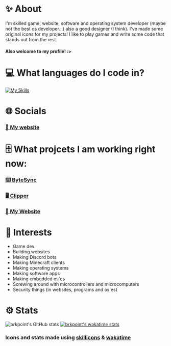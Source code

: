 
# ✨ About
I'm skilled game, website, software and operating system developer (maybe not the best os developer...) also a good designer (I think). I've made some original icons for my projects! I like to play games and write some code that stands out from the rest.
#### Also welcome to my profile! :>
# 💻 What languages do I code in?
[![My Skills](https://skillicons.dev/icons?i=js,ts,html,css,python,java,cs,cpp,c,swift,lua)]()
# 🌐 Socials
### [🤩 My website](https://aleks.re1.pl)
# 🗄️ What projcets I am working right now:
### [⌨️ ByteSync](https://github.com/brkpoint/TerminalEditor)
### [🖥️ Clipper](https://github.com/brkpoint/Clipper-MacOS)
### [🤩 My Website](https://github.com/brkpoint/brkpoint.github.io)
# 🔭 Interests
- Game dev
- Building websites
- Making Discord bots
- Making Minecraft clients
- Making operating systems
- Making software apps
- Making embedded os'es
- Screwing around with microcontrollers and microcomputers
- Security things (in websites, programs and os'es)
# ⚙ Stats
![brkpoint's GitHub stats](https://github-readme-stats.vercel.app/api?username=brkpoint&show_icons=true&theme=apprentice)
[![brkpoint's wakatime stats](https://github-readme-stats.vercel.app/api/wakatime?username=@brkpoint&show_icons=true&theme=apprentice)]()
### Icons and stats made using [skillicons](https://skillicons.dev) & [wakatime](https://wakatime.com)
